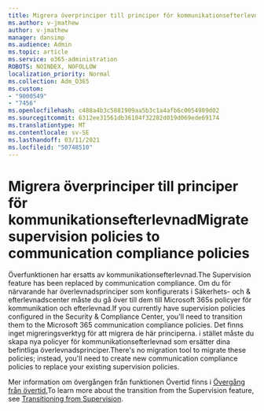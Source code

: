 ```yaml
---
title: Migrera överprinciper till principer för kommunikationsefterlevnad
ms.author: v-jmathew
author: v-jmathew
manager: dansimp
ms.audience: Admin
ms.topic: article
ms.service: o365-administration
ROBOTS: NOINDEX, NOFOLLOW
localization_priority: Normal
ms.collection: Adm_O365
ms.custom:
- "9000549"
- "7456"
ms.openlocfilehash: c488a4b3c5881909aa5b3c1a4afb6c0054989d02
ms.sourcegitcommit: 6312ee31561db36104f32282d019d069ede69174
ms.translationtype: MT
ms.contentlocale: sv-SE
ms.lasthandoff: 03/11/2021
ms.locfileid: "50748510"
---
```

# <a name="migrate-supervision-policies-to-communication-compliance-policies"></a><span data-ttu-id="13708-102">Migrera överprinciper till principer för kommunikationsefterlevnad</span><span class="sxs-lookup"><span data-stu-id="13708-102">Migrate supervision policies to communication compliance policies</span></span>

<span data-ttu-id="13708-103">Överfunktionen har ersatts av kommunikationsefterlevnad.</span><span class="sxs-lookup"><span data-stu-id="13708-103">The Supervision feature has been replaced by communication compliance.</span></span> <span data-ttu-id="13708-104">Om du för närvarande har överlevnadsprinciper som konfigurerats i Säkerhets- och & efterlevnadscenter måste du gå över till dem till Microsoft 365s policyer för kommunikation och efterlevnad.</span><span class="sxs-lookup"><span data-stu-id="13708-104">If you currently have supervision policies configured in the Security & Compliance Center, you'll need to transition them to the Microsoft 365 communication compliance policies.</span></span> <span data-ttu-id="13708-105">Det finns inget migreringsverktyg för att migrera de här principerna. i stället måste du skapa nya policyer för kommunikationsefterlevnad som ersätter dina befintliga överlevnadsprinciper.</span><span class="sxs-lookup"><span data-stu-id="13708-105">There's no migration tool to migrate these policies; instead, you'll need to create new communication compliance policies to replace your existing supervision policies.</span></span>

<span data-ttu-id="13708-106">Mer information om övergången från funktionen Övertid finns i [Övergång från övertid.](https://go.microsoft.com/fwlink/?linkid=2128750)</span><span class="sxs-lookup"><span data-stu-id="13708-106">To learn more about the transition from the Supervision feature, see [Transitioning from Supervision](https://go.microsoft.com/fwlink/?linkid=2128750).</span></span>
